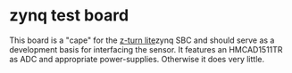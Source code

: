 # zynq test board

This board is a "cape" for the [z-turn lite](https://www.myirtech.com/list.asp?id=565)zynq SBC and
should serve as a development basis for interfacing the sensor. 
It features an HMCAD1511TR as ADC and appropriate power-supplies. Otherwise it does very little.
